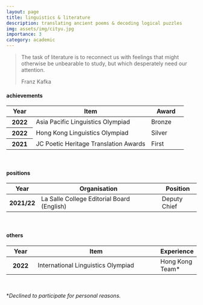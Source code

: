 ```yaml
---
layout: page
title: linguistics & literature
description: translating ancient poems & decoding logical puzzles
img: assets/img/cityu.jpg
importance: 3
category: academic
---
```

<blockquote>
    <p>The task of literature is to reconnect us with feelings that might otherwise be unbearable to study, but which desperately need our attention.</p>
    <footer>Franz Kafka</footer>
</blockquote>


<h4 id="achievements">achievements</h4>

<table class="table table-hover table-sm">
  <colgroup>
    <col style="width:15%">
    <col style="width:65%">
    <col style="width:20%">
  </colgroup>
  <thead>
    <tr>
      <th scope="col">Year</th>
      <th scope="col">Item</th>
      <th scope="col">Award</th>
    </tr>
  </thead>
  <tbody>
    <tr>
      <th class="font-weight-bold" scope="row">2022</th>
      <td>Asia Pacific Linguistics Olympiad</td>
      <td>Bronze</td>
    </tr>
    <tr>
      <th class="font-weight-bold" scope="row">2022</th>
      <td>Hong Kong Linguistics Olympiad</td>
      <td>Silver</td>
    </tr>
    <tr>
      <th class="font-weight-bold" scope="row">2021</th>
      <td>JC Poetic Heritage Translation Awards</td>
      <td>First</td>
    </tr>
  </tbody>
</table>
<br>

<h4 id="positions">positions</h4>

<table class="table table-hover table-sm">
  <colgroup>
    <col style="width:15%">
    <col style="width:65%">
    <col style="width:20%">
  </colgroup>
  <thead>
    <tr>
      <th scope="col">Year</th>
      <th scope="col">Organisation</th>
      <th scope="col">Position</th>
    </tr>
  </thead>
  <tbody>
    <tr>
      <th class="font-weight-bold" scope="row">2021/22</th>
      <td>La Salle College Editorial Board (English)</td>
      <td>Deputy Chief</td>
    </tr>
  </tbody>
</table>

<br>

<h4 id="others">others</h4>

<table class="table table-hover table-sm">
  <colgroup>
    <col style="width:15%">
    <col style="width:65%">
    <col style="width:20%">
  </colgroup>
  <thead>
    <tr>
      <th scope="col">Year</th>
      <th scope="col">Item</th>
      <th scope="col">Experience</th>
    </tr>
  </thead>
  <tbody>
    <tr>
      <th class="font-weight-bold" scope="row">2022</th>
      <td>International Linguistics Olympiad</td>
      <td>Hong Kong Team*</td>
    </tr>
  </tbody>
</table>
<br>
<p>
*<i>Declined to participate for personal reasons.</i>
</p>
